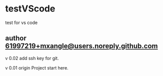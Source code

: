 # testVScode
test for vs code

author 61997219+mxangle@users.noreply.github.com
--------

v 0.02
add ssh key for git.

v 0.01 origin
Project start here.
